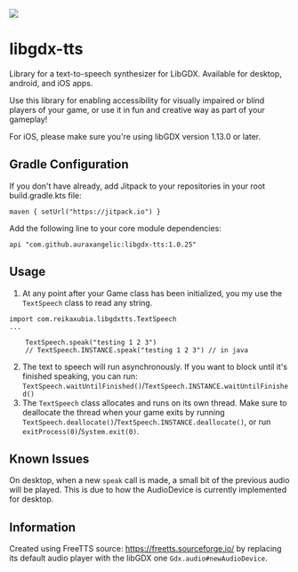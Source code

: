 [![](https://jitpack.io/v/auraxangelic/libgdx-tts.svg)](https://jitpack.io/#auraxangelic/libgdx-tts)

# libgdx-tts
Library for a text-to-speech synthesizer for LibGDX. Available for desktop, android, and iOS apps.

Use this library for enabling accessibility for visually impaired or blind players of your game, or use it in fun and creative way as part of your gameplay!

For iOS, please make sure you're using libGDX version 1.13.0 or later.

## Gradle Configuration

If you don't have already, add Jitpack to your repositories in your root build.gradle.kts file:

```
maven { setUrl("https://jitpack.io") }
```

Add the following line to your core module dependencies:
```
api "com.github.auraxangelic:libgdx-tts:1.0.25"
```

## Usage

1. At any point after your Game class has been initialized, you my use the `TextSpeech` class to read any string.
```
import com.reikaxubia.libgdxtts.TextSpeech
...

    TextSpeech.speak("testing 1 2 3")
    // TextSpeech.INSTANCE.speak("testing 1 2 3") // in java
```
2. The text to speech will run asynchronously. If you want to block until it's finished speaking, you can run: `TextSpeech.waitUntilFinished()`/`TextSpeech.INSTANCE.waitUntilFinished()`
3. The `TextSpeech` class allocates and runs on its own thread. Make sure to deallocate the thread when your game exits by running `TextSpeech.deallocate()`/`TextSpeech.INSTANCE.deallocate()`, or run `exitProcess(0)`/`System.exit(0)`.

## Known Issues
On desktop, when a new `speak` call is made, a small bit of the previous audio will be played. This is due to how the AudioDevice is currently implemented for desktop.

## Information
Created using FreeTTS source: https://freetts.sourceforge.io/ by replacing its default audio player with the libGDX one `Gdx.audio#newAudioDevice`.
